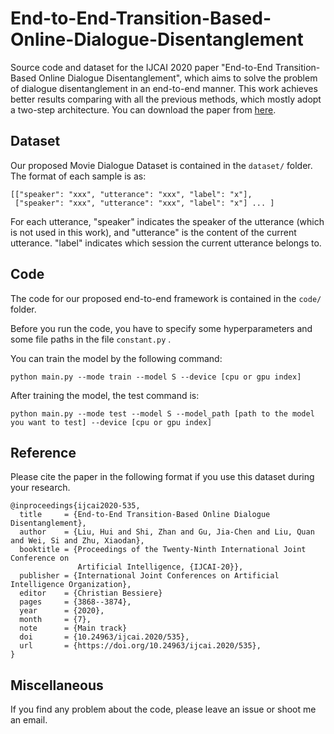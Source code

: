 # End-to-End-Transition-Based-Online-Dialogue-Disentanglement

Source code and dataset for the IJCAI 2020 paper "End-to-End Transition-Based Online Dialogue Disentanglement", which aims to solve the problem of dialogue disentanglement in an end-to-end manner. This work achieves better results comparing with all the previous methods, which mostly adopt a two-step architecture. You can download the paper from [here](https://www.ijcai.org/proceedings/2020/0535.pdf).

## Dataset

Our proposed Movie Dialogue Dataset is contained in the ``dataset/`` folder. 
The format of each sample is as:

	[["speaker": "xxx", "utterance": "xxx", "label": "x"], 
	 ["speaker": "xxx", "utterance": "xxx", "label": "x"] ... ]

For each utterance, "speaker" indicates the speaker of the utterance (which is not used in this work), and "utterance" is the content of the current utterance. "label" indicates which session the current utterance belongs to.

## Code

The code for our proposed end-to-end framework is contained in the ``code/`` folder.

Before you run the code, you have to specify some hyperparameters and some file paths in the file ``constant.py`` .

You can train the model by the following command:

	python main.py --mode train --model S --device [cpu or gpu index]

After training the model, the test command is:

	python main.py --mode test --model S --model_path [path to the model you want to test] --device [cpu or gpu index]

## Reference

Please cite the paper in the following format if you use this dataset during your research.

	@inproceedings{ijcai2020-535,
      title     = {End-to-End Transition-Based Online Dialogue Disentanglement},
      author    = {Liu, Hui and Shi, Zhan and Gu, Jia-Chen and Liu, Quan and Wei, Si and Zhu, Xiaodan},
      booktitle = {Proceedings of the Twenty-Ninth International Joint Conference on
                   Artificial Intelligence, {IJCAI-20}},
      publisher = {International Joint Conferences on Artificial Intelligence Organization},             
      editor    = {Christian Bessiere}  
      pages     = {3868--3874},
      year      = {2020},
      month     = {7},
      note      = {Main track}
      doi       = {10.24963/ijcai.2020/535},
      url       = {https://doi.org/10.24963/ijcai.2020/535},
    }


## Miscellaneous

If you find any problem about the code, please leave an issue or shoot me an email.

